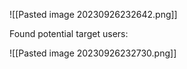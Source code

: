 ![[Pasted image 20230926232642.png]]

Found potential target users:

![[Pasted image 20230926232730.png]]

